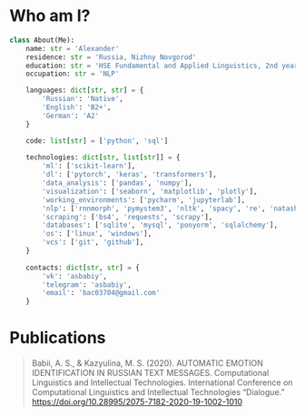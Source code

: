 # Who am I?

```python
class About(Me):
    name: str = 'Alexander'
    residence: str = 'Russia, Nizhny Novgorod'
    education: str = 'HSE Fundamental and Applied Linguistics, 2nd year'
    occupation: str = 'NLP'

    languages: dict[str, str] = {
        'Russian': 'Native',
        'English': 'B2+',
        'German': 'A2'
    }

    code: list[str] = ['python', 'sql']
    
    technologies: dict[str, list[str]] = {
        'ml': ['scikit-learn'],
        'dl': ['pytorch', 'keras', 'transformers'],
        'data_analysis': ['pandas', 'numpy'],
        'visualization': ['seaborn', 'matplotlib', 'plotly'],
        'working_environments': ['pycharm', 'jupyterlab'],
        'nlp': ['rnnmorph', 'pymystem3', 'nltk', 'spacy', 're', 'natasha'],
        'scraping': ['bs4', 'requests', 'scrapy'],
        'databases': ['sqlite', 'mysql', 'ponyorm', 'sqlalchemy'],
        'os': ['linux', 'windows'],
        'vcs': ['git', 'github'],
    }
    
    contacts: dict[str, str] = {
        'vk': 'asbabiy',
        'telegram': 'asbabiy',
        'email': 'bac03704@gmail.com'
    }
```

# Publications
> Babii, A. S., & Kazyulina, M. S. (2020). AUTOMATIC EMOTION IDENTIFICATION IN RUSSIAN TEXT MESSAGES. Computational Linguistics and Intellectual Technologies. International Conference on Computational Linguistics and Intellectual Technologies “Dialogue.” https://doi.org/10.28995/2075-7182-2020-19-1002-1010
<!--
**asbabiy/asbabiy** is a ✨ _special_ ✨ repository because its `README.md` (this file) appears on your GitHub profile.

Here are some ideas to get you started:

- 🔭 I’m currently working on ...
- 🌱 I’m currently learning ...
- 👯 I’m looking to collaborate on ...
- 🤔 I’m looking for help with ...
- 💬 Ask me about ...
- 📫 How to reach me: ...
- 😄 Pronouns: ...
- ⚡ Fun fact: ...
-->
